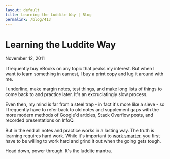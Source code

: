 ```yaml
---
layout: default
title: Learning the Luddite Way | Blog
permalink: /blog/413
---
```


Learning the Luddite Way
========================

November 12, 2011

I frequently buy eBooks on any topic that peaks my interest. But when I want to learn something in earnest, I buy a print copy and lug it around with me.

I underline, make margin notes, test things, and make long lists of things to come back to and practice later. It's an excruciatingly slow process.

Even then, my mind is far from a steel trap - in fact it's more like a sieve - so I frequently have to refer back to old notes and supplement gaps with the more modern methods of Google'd articles, Stack Overflow posts, and recorded presentations on InfoQ.

But in the end all notes and practice works in a lasting way. The truth is learning requires hard work. While it's important to [work smarter](http://calnewport.com/blog/2010/01/06/the-grandmaster-in-the-corner-office-what-the-study-of-chess-experts-teaches-us-about-building-a-remarkable-life/), you first have to be willing to work hard and grind it out when the going gets tough.

Head down, power through. It's the luddite mantra.
